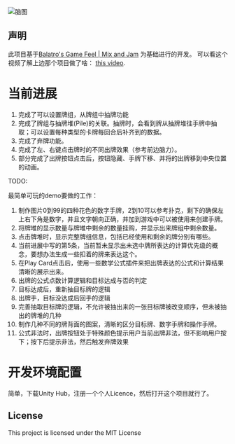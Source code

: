 
![脑图](https://raw.githubusercontent.com/acmol/balatro-feel/main/rouge-like-math.png)

## 声明
此项目基于[Balatro's Game Feel | Mix and Jam](https://github.com/mixandjam/balatro-feel) 为基础进行的开发。
可以看这个视频了解上边那个项目做了啥： [this video](https://youtu.be/I1dAZuWurw4).

# 当前进展


1. 完成了可以设置牌组，从牌组中抽牌功能
2. 完成了牌组与抽牌堆(Pile)的关联。抽牌时，会看到牌从抽牌堆往手牌中抽取；可以设置每种类型的卡牌每回合后补齐到的数据。
3. 完成了弃牌功能。
4. 完成了左、右键点击牌时的不同出牌效果（参考前边脑力）。
5. 部分完成了出牌按钮点击后，按钮隐藏、手牌下移、并将的出牌移到中央位置的动画。

TODO:

最简单可玩的demo要做的工作：
1. 制作图片0到99的四种花色的数字手牌，2到10可以参考扑克，剩下的确保左上右下角是数字，并且文字朝向正确，并加到游戏中可以被使用来创建手牌。
2. 将牌堆的显示数量与牌堆中剩余的数量挂购，并显示出来牌组中剩余数量。
3. 点击牌堆时，显示完整牌组信息，包括已经使用和剩余的牌分别有哪些。  
4. 当前进展中写的第5条，当前暂未显示出未选中牌所表达的计算优先级的概念，要想办法生成一些扣着的牌来表达这个。
5. 在Play Card点击后，使用一些数学公式插件来把出牌表达的公式和计算结果清晰的展示出来。
6. 出牌的公式点数计算逻辑和目标达成与否的判定
7. 目标达成后，重新抽目标牌的逻辑
8. 出牌手，目标没达成后回手的逻辑
9. 完善抽取目标牌的逻辑，不允许被抽出来的一张目标牌被改变顺序，但未被抽出的牌堆的几种
10. 制作几种不同的牌背面的图案，清晰的区分目标牌、数字手牌和操作手牌。
11. 公式非法时，出牌按钮处于特殊颜色提示用户当前出牌非法，但不影响用户按下；按下后提示非法，然后触发弃牌效果


# 开发环境配置

简单，下载Unity Hub，注册一个个人Licence，然后打开这个项目就行了。
   
## License

This project is licensed under the MIT License
